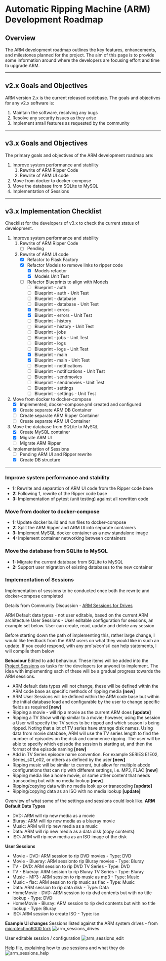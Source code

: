 # Automatic Ripping Machine (ARM) Development Roadmap

## Overview
The ARM development roadmap outlines the key features, enhancements, and milestones planned for the project.
The aim of this page is to provide some information around where the developers are focusing effort and time to upgrade ARM.

---

## v2.x Goals and Objectives
ARM version 2.x is the current released codebase.
The goals and objectives for any v2.x software is:

1. Maintain the software, resolving any bugs
2. Resolve any security issues as they arise
3. Implement small features as requested by the community

---

## v3.x Goals and Objectives
The primary goals and objectives of the ARM development roadmap are:

1. Improve system performance and stability
   1. Rewrite of ARM Ripper Code
   2. Rewrite of ARM UI code
2. Move from docker to docker-compose
3. Move the database from SQLite to MySQL
4. Implementation of Sessions

---

## v3.x Implementation Checklist

Checklist for the developers of v3.x to check the current status of development.

1. Improve system performance and stability
   1. Rewrite of ARM Ripper Code
      - [ ] Pending
      
   2. Rewrite of ARM UI code
      - [x] Refactor to Flask Factory
      - [x] Refactor Models to remove links to ripper code
         - [x] Models refactor
         - [x] Models Unit Test
      - [ ] Refactor Blueprints to align with Models
         - [ ] Blueprint - auth
         - [ ] Blueprint - auth - Unit Test
         - [ ] Blueprint - database
         - [ ] Blueprint - database - Unit Test
         - [x] Blueprint - errors
         - [x] Blueprint - errors - Unit Test
         - [ ] Blueprint - history
         - [ ] Blueprint - history - Unit Test
         - [ ] Blueprint - jobs
         - [ ] Blueprint - jobs - Unit Test
         - [ ] Blueprint - logs
         - [ ] Blueprint - logs - Unit Test
         - [x] Blueprint - main
         - [x] Blueprint - main - Unit Test
         - [ ] Blueprint - notifications
         - [ ] Blueprint - notifications - Unit Test
         - [ ] Blueprint - sendmovies
         - [ ] Blueprint - sendmovies - Unit Test
         - [ ] Blueprint - settings
         - [ ] Blueprint - settings - Unit Test

2. Move from docker to docker-compose
   - [x] Implemented, docker-compose.yml created and configured
   - [x] Create separate ARM DB Container
   - [ ] Create separate ARM Ripper Container
   - [ ] Create separate ARM UI Container

3. Move the database from SQLite to MySQL
   - [x] Create MySQL container
   - [x] Migrate ARM UI
   - [ ] Migrate ARM Ripper

4. Implementation of Sessions
   - [ ] Pending ARM UI and Ripper rewrite
   - [x] Create DB structure

---

### Improve system performance and stability
- **1:** Rewrite and separation of ARM UI code from the Ripper code base
- **2:** Following 1, rewrite of the Ripper code base
- **3:** Implementation of pytest (unit testing) against all rewritten code

### Move from docker to docker-compose
- **1:** Update docker build and run files to docker-compose
- **2:** Split the ARM Ripper and ARM UI into separate containers
- **3:** Implement MySQL docker container as a new standalone image
- **4:** Implement container networking between containers

### Move the database from SQLite to MySQL
- **1:** Migrate the current database from SQLite to MySQL
- **2:** Support user migration of existing databases to the new container

### Implementation of Sessions 
Implementation of sessions to be conducted once both the rewrite and docker-compose completed

Details from Community Discussion - [ARM Sessions for Drives](https://github.com/automatic-ripping-machine/automatic-ripping-machine/discussions/815)

ARM Default data types - not user editable, based on the current ARM architecture
User Sessions - User editable configuration for sessions, an example set below. User can create, read, update and delete any session

Before starting down the path of implementing this, rather large change, I would like feedback from the ARM users on what they would like in such an update. If you could respond, with any pro's/con's/I can help statements, I will compile them below

**Behaviour**
Edited to add behaviour. These items will be added into the [Project Sessions](https://github.com/orgs/automatic-ripping-machine/projects/6) as tasks for the developers (or anyone) to implement.
The idea with implementing each of these will be a gradual progress towards the ARM sessions.
- ARM default data types will not change, these will be defined within the ARM code base as specific methods of ripping media **[new]**
- ARM User Sessions will be defined within the ARM code base but within the initial database load and configurable by the user to change specific fields as required **[new]**
- Ripping a movie - will rip a movie as the current ARM does **[update]**
- Ripping a TV Show will rip similar to a movie; however, using the session a User will specify the TV series to be ripped and which season is being ripped. Noting that a lot of TV series have strange disk names. Using data from movie database, ARM will use the TV series length to find the number of episodes on the disk and commence ripping. The user will be able to specify which episode the session is starting at, and then the format of the episode naming **[new]**
- Add in TV Series episode name convention. For example SERIES E1E02, Series_s01_e02, or others as defined by the user **[new]**
- Ripping music will be similar to current, but allow for multiple abcde configurations that can rip with different settings, i.e. MP3, FLAC **[new]**
- Ripping media like a home movie, or some other content that needs transcoding but with no media lookup **[new]**
- Ripping/copying data with no media look up or transcoding **[update]**
- Ripping/copying data as an ISO with no media lookup **[update]**

Overview of what some of the settings and sessions could look like.
**ARM Default Data Types**
- DVD: ARM will rip new media as a movie
- Bluray: ARM will rip new media as a blueray movie
- Music: ARM will rip new media as a music
- Data: ARM will rip new media as a data disk (copy contents)
- ISO: ARM will rip new media as an ISO image of the disk

**User Sessions**
- Movie - DVD: ARM session to rip DVD movies - Type: DVD
- Movie - Blueray: ARM sessionto rip Bluray movies - Type: Bluray
- TV - DVD: ARM session to rip DVD TV Series - Type: DVD
- TV - Blueray: ARM session to rip Bluray TV Series - Type: Bluray
- Music - MP3 : ARM session to rip music as mp3 - Type: Music
- Music - flac: ARM session to rip music as flac - Type: Music
- Data: ARM session to rip data disk - Type: Data
- HomeMovie - DVD: ARM session to rip dvd contents but with no title lookup - Type: DVD
- HomeMovie - Bluray: ARM session to rip dvd contents but with no title lookup - Type: Bluray
- ISO: ARM session to create ISO - Type: iso

**Example UI changes**
Sessions listed against the ARM system drives - from [microtechno9000 fork](https://github.com/microtechno9000/automatic-ripping-machine/tree/sessions)
![arm_sessions_drives](https://user-images.githubusercontent.com/62650032/230104782-76f405fa-907e-4848-ab3b-9889609200ce.png)

User editable session / configuration
![arm_sessions_edit](https://user-images.githubusercontent.com/62650032/230104790-a2441e99-df04-4601-8a21-60989e22a55d.png)

Help file, explaining how to use sessions and what they do
![arm_sessions_help](https://user-images.githubusercontent.com/62650032/230104798-0266fa2a-d305-40f7-95bb-5abc6d5d9eb1.png)